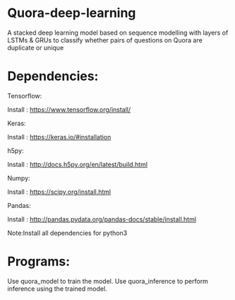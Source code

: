 # Quora-deep-learning

A stacked deep learning model based on sequence modelling with layers of LSTMs & GRUs to classify whether pairs of questions on Quora are duplicate or unique

# Dependencies:

Tensorflow:

Install : https://www.tensorflow.org/install/

Keras:

Install : https://keras.io/#installation

h5py:

Install : http://docs.h5py.org/en/latest/build.html

Numpy:

Install : https://scipy.org/install.html

Pandas:

Install : http://pandas.pydata.org/pandas-docs/stable/install.html

Note:Install all dependencies for python3


# Programs:

Use quora_model to train the model.
Use quora_inference to perform inference using the trained model.
